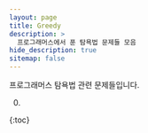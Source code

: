 ```yaml
---
layout: page
title: Greedy
description: >
  프로그래머스에서 푼 탐욕법 문제들 모음
hide_description: true
sitemap: false
---
```

프로그래머스 탐욕법 관련 문제들입니다.

0. 
{:toc}
